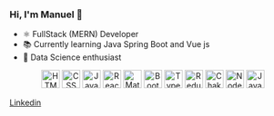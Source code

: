 ### Hi, I'm Manuel 👋

- ⚛  FullStack (MERN) Developer
- 📚 Currently learning Java Spring Boot and Vue js 
- 🤖 Data Science enthusiast

<div style="display: inline;">


</div> 

  




<div  align="center" style="display: block;">

<img src="https://user-images.githubusercontent.com/34150608/213845069-927503d9-3b97-40eb-bd6f-c25da054a9fe.png" title="HTML" width="32"/>
  
<img src="https://user-images.githubusercontent.com/34150608/213845107-1850516f-b7d7-43ea-b159-9bd28ad17d37.png" title="CSS"  width="32"/>
  
<img src="https://user-images.githubusercontent.com/34150608/213844921-05968cf7-4b37-4395-a949-1378dc67dbac.png" title="Javascript" width="32"/>

<img src="https://user-images.githubusercontent.com/34150608/213844987-51cb167b-34e1-4e14-9cbd-14ec929d8816.png" title="React" width="32"/>
<img src="https://user-images.githubusercontent.com/34150608/213877236-56530e45-d904-4631-a776-5c5d9a8a4abb.png" title="Material UI"  width="32"/>
<img src="https://user-images.githubusercontent.com/34150608/213877322-d4441f32-95ff-4bba-8b73-daf9e67c393f.png" title="Bootstrap"  width="32"/>

<img src="https://user-images.githubusercontent.com/34150608/213877689-1f97f569-923c-4749-bbd4-5eab3ecc0a15.png"  title="Typescript" width="32"/>
<img src="https://user-images.githubusercontent.com/34150608/213879021-1cd02456-dca0-4c02-a5d9-656ddb4be4c9.png" title="Redux"  width="32"/>
 
<img src="https://user-images.githubusercontent.com/34150608/213894326-5c84377c-264f-4dda-b980-7774e6926ea3.png" title="Chakra UI"  width="32"/>


<img src="https://user-images.githubusercontent.com/34150608/214374727-6a38265d-d7db-4c79-8733-a771471603c9.svg" title="Node JS"  width="32"/>


  <img src="https://user-images.githubusercontent.com/34150608/214375022-f2a55959-2684-4406-9ead-a85b6a88173e.png" title="Java"  width="32"/>
</div>
  
[Linkedin](https://www.linkedin.com/in/manuel-torrado-ab7774162/)  
  
<!--
**ManuTorrado/ManuTorrado** is a ✨ _special_ ✨ repository because its `README.md` (this file) appears on your GitHub profile.

Here are some ideas to get you started:

- 🔭 I’m currently working on ...
- 🌱 I’m currently learning ...
- 👯 I’m looking to collaborate on ...
- 🤔 I’m looking for help with ...
- 💬 Ask me about ...
- 📫 How to reach me: ...
- 😄 Pronouns: ...
- ⚡ Fun fact: ...
-->
